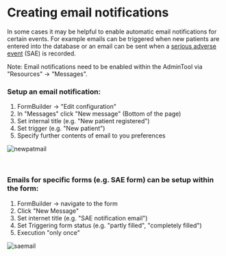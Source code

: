 # Creating email notifications 

In some cases it may be helpful to enable automatic email notifications for certain events. For example emails can be triggered when new patients are entered into the database or an email can be sent when a [serious adverse event](https://en.wikipedia.org/wiki/Serious_adverse_event) (SAE) is recorded.

Note: Email notifications need to be enabled within the AdminTool via "Resources" -> "Messages".

### Setup an email notification:
1. FormBuilder -> "Edit configuration"
2. In "Messages" click "New message" (Bottom of the page)
3. Set internal title (e.g. "New patient registered")
4. Set trigger (e.g. "New patient")
5. Specify further contents of email to you preferences

![newpatmail](https://github.com/PatrickRWright/SCTO/blob/master/DM/secuTrial/recipes/create_email_notification/fig/new_pat_email.png)

<br>

### Emails for specific forms (e.g. SAE form) can be setup within the form:
1. FormBuilder -> navigate to the form
2. Click "New Message"
3. Set internet title (e.g. "SAE notification email")
4. Set Triggering form status (e.g. "partly filled", "completely filled")
5. Execution "only once"

![saemail](https://github.com/PatrickRWright/SCTO/blob/master/DM/secuTrial/recipes/create_email_notification/fig/sae_email.png)

